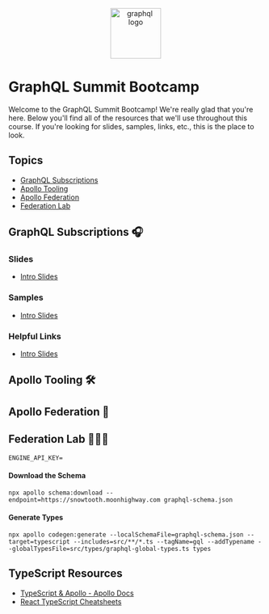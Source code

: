 <p align="center">
<img src="https://upload.wikimedia.org/wikipedia/commons/thumb/1/17/GraphQL_Logo.svg/512px-GraphQL_Logo.svg.png" width="100" alt="graphql logo"/>
</p>

# GraphQL Summit Bootcamp

Welcome to the GraphQL Summit Bootcamp! We're really glad that you're here. Below you'll find all of the resources that we'll use throughout this course. If you're looking for slides, samples, links, etc., this is the place to look.

## Topics

- [GraphQL Subscriptions](https://github.com/graphqlworkshop/summit-bootcamp#graphql-subscriptions)
- [Apollo Tooling](https://github.com/graphqlworkshop/summit-bootcamp#apollo-tooling)
- [Apollo Federation](https://github.com/graphqlworkshop/summit-bootcamp#apollo-federation)
- [Federation Lab](https://github.com/graphqlworkshop/summit-bootcamp#federation-lab)

## GraphQL Subscriptions 🎧

### Slides

- [Intro Slides](https://slides.com/moonhighway/summit-bootcamp)

### Samples

- [Intro Slides](https://slides.com/moonhighway/summit-bootcamp)

### Helpful Links

- [Intro Slides](https://slides.com/moonhighway/summit-bootcamp)

## Apollo Tooling 🛠

## Apollo Federation 🚀

## Federation Lab 👩🏻‍🔬

```
ENGINE_API_KEY=
```

#### Download the Schema

`npx apollo schema:download --endpoint=https://snowtooth.moonhighway.com graphql-schema.json`

#### Generate Types

`npx apollo codegen:generate --localSchemaFile=graphql-schema.json --target=typescript --includes=src/**/*.ts --tagName=gql --addTypename --globalTypesFile=src/types/graphql-global-types.ts types`

## TypeScript Resources

- [TypeScript & Apollo - Apollo Docs](https://www.apollographql.com/docs/react/development-testing/static-typing/)
- [React TypeScript Cheatsheets](https://github.com/typescript-cheatsheets/react-typescript-cheatsheet)
